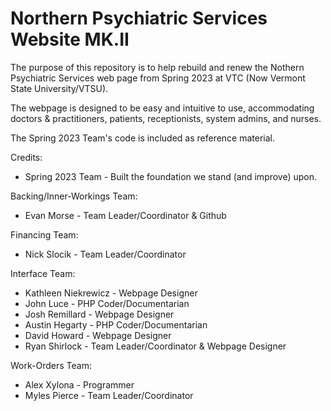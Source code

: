 # Northern Psychiatric Services Website MK.II

The purpose of this repository is to help rebuild and renew the Nothern Psychiatric Services 
web page from Spring 2023 at VTC (Now Vermont State University/VTSU). 

The webpage is designed to be easy and intuitive to use, accommodating doctors & practitioners,
patients, receptionists, system admins, and nurses. 

The Spring 2023 Team's code is included as reference material.

Credits:
  - Spring 2023 Team - Built the foundation we stand (and improve) upon. 
 
  Backing/Inner-Workings Team:
  - Evan Morse - Team Leader/Coordinator & Github
 
  Financing Team:
  - Nick Slocik - Team Leader/Coordinator
 
  Interface Team:
  - Kathleen Niekrewicz - Webpage Designer
  - John Luce - PHP Coder/Documentarian
  - Josh Remillard - Webpage Designer
  - Austin Hegarty - PHP Coder/Documentarian
  - David Howard - Webpage Designer
  - Ryan Shirlock - Team Leader/Coordinator & Webpage Designer
 
  Work-Orders Team:
  - Alex Xylona - Programmer
  - Myles Pierce - Team Leader/Coordinator
